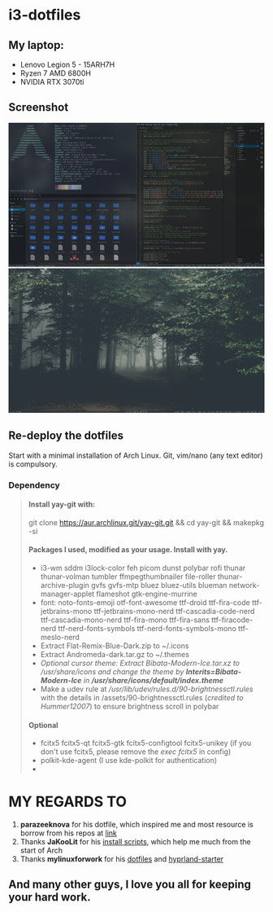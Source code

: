 # i3-dotfiles
## My laptop:
- Lenovo Legion 5 - 15ARH7H
- Ryzen 7 AMD 6800H
- NVIDIA RTX 3070ti

## Screenshot
![Screenshot1](/Screenshot/screenshot1.png "full")
![Screenshot2](/Screenshot/screenshot2.png "free")

## Re-deploy the dotfiles
Start with a minimal installation of Arch Linux.
Git, vim/nano (any text editor) is compulsory.

### Dependency
> #### Install yay-git with:
> git clone https://aur.archlinux.git/yay-git.git && cd yay-git && makepkg -si
> #### Packages I used, modified as your usage. Install with yay.
> - i3-wm sddm i3lock-color feh picom dunst polybar rofi thunar thunar-volman tumbler ffmpegthumbnailer file-roller thunar-archive-plugin gvfs gvfs-mtp bluez bluez-utils blueman network-manager-applet flameshot gtk-engine-murrine
> - font: noto-fonts-emoji otf-font-awesome ttf-droid ttf-fira-code ttf-jetbrains-mono ttf-jetbrains-mono-nerd ttf-cascadia-code-nerd ttf-cascadia-mono-nerd ttf-fira-mono ttf-fira-sans ttf-firacode-nerd ttf-nerd-fonts-symbols ttf-nerd-fonts-symbols-mono
ttf-meslo-nerd
> - Extract Flat-Remix-Blue-Dark.zip to ~/.icons
> - Extract Andromeda-dark.tar.gz to ~/.themes
> - <em>Optional cursor theme: Extract Bibata-Modern-Ice.tar.xz to /usr/share/icons and change the theme by <strong>Interits=Bibata-Modern-Ice</strong> in <strong>/usr/share/icons/default/index.theme</strong></em>
> - Make a udev rule at <em>/usr/lib/udev/rules.d/90-brightnessctl.rules</em> with the details in /assets/90-brightnessctl.rules (<em>credited to Hummer12007</em>) to ensure brightness scroll in polybar
>
> #### Optional
> - fcitx5 fcitx5-qt fcitx5-gtk fcitx5-configtool fcitx5-unikey (if you don't use fcitx5, please remove the <em>exec fcitx5</em> in config)
> - polkit-kde-agent (I use kde-polkit for authentication)
> - 

# MY REGARDS TO
1. **parazeeknova** for his dotfile, which inspired me and most resource is borrow from his repos at [link](https://github.com/parazeeknova/dotfiles/tree/main)
2. Thanks **JaKooLit** for his [install scripts](https://github.com/JaKooLit/Arch-Hyprland), which help me much from the start of Arch
3. Thanks **mylinuxforwork** for his [dotfiles](https://github.com/mylinuxforwork/dotfiles) and [hyprland-starter](https://github.com/mylinuxforwork/hyprland-starter)
## And many other guys, I love you all for keeping your hard work.